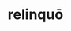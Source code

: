 ---
title: relinquō
meaning: to leave behind
ch: [sixteen, f3, f, ss, ss4]
pos: verb
inf: relinquere
secondppstem: relinqu
infend: ere
conjugation: third
derivative: relinquish
six: y
---